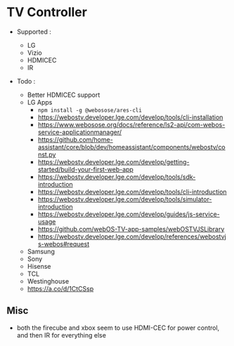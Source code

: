 # TV Controller

- Supported :
	- LG
	- Vizio
	- HDMICEC
	- IR

- Todo :
	- Better HDMICEC support
	- LG Apps
		- `npm install -g @webosose/ares-cli`
		- https://webostv.developer.lge.com/develop/tools/cli-installation
		- https://www.webosose.org/docs/reference/ls2-api/com-webos-service-applicationmanager/
		- https://github.com/home-assistant/core/blob/dev/homeassistant/components/webostv/const.py
		- https://webostv.developer.lge.com/develop/getting-started/build-your-first-web-app
		- https://webostv.developer.lge.com/develop/tools/sdk-introduction
		- https://webostv.developer.lge.com/develop/tools/cli-introduction
		- https://webostv.developer.lge.com/develop/tools/simulator-introduction
		- https://webostv.developer.lge.com/develop/guides/js-service-usage
		- https://github.com/webOS-TV-app-samples/webOSTVJSLibrary
		- https://webostv.developer.lge.com/develop/references/webostvjs-webos#request
	- Samsung
	- Sony
	- Hisense
	- TCL
	- Westinghouse
	- https://a.co/d/1CtCSsp

## Misc

- both the firecube and xbox seem to use HDMI-CEC for power control, and then IR for everything else